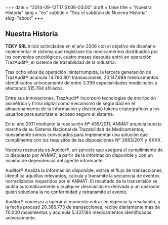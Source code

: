 +++
date = "2014-09-12T17:51:08-03:00"
draft = false
title = "Nuestra Historia"
lang = "es"
subtitle = "Soy el subtitulo de Nuestra Historia"
slug="about"
+++

## Nuestra Historia

**TEKY SRL** inició actividades en el año 2006 con el objetivo de diseñar e implementar el sistema que registrase los medicamentos distribuidos por los convenios oncológicos, cuatro meses después entró en operación TrazAudit®, el sistema de trazabilidad de la industria.

Tras ocho años de operación ininterrumpida, la tercera generación de TrazAudit® acumula 14.790.801 transacciones,  20.147.998 medicamentos identificados unívocamente de entre 3.399 especialidades medicinales y afectando 515.784 afiliados.

Entre sus innovaciones, TrazAudit® incorporó tecnologías de encripción asimétrica y firma digital como mecanismo de seguridad en el almacenamiento de la información y distribuyó tokens criptograficos a los usuarios para autorizar el acceso seguro al sistema.

En el año 2011 mediante la resolución Nº 435/2011, ANMAT anuncia puesta marcha de su Sistema Nacional de Trazabilidad de Medicamentos, nuevamente somos convocados para implementar una solución que cumplimente con los requisitos de las disposiciones  Nº 3683/2011 y XXXX.

Nuestra respuesta es Auditor®, un servicio que asegura el cumplimiento de lo dispuesto por ANMAT, a partir de la información disponible y con un mínimo de dependencia del agente informante.

Auditor® Analiza la información disponible, extrae el flujo de transacciones, identifica aquellas relevantes, calcula y transmite la secuencia de eventos normalizados requeridos por el ANMAT. El resultado de la transmisión se audita automáticamente y cualquier desviación es derivada a un operador quien soluciona la no conformidad y retransmite el evento.

Auditor® comenzo a operar al momento entrar en vigencia la resolución, a la fecha procesó 20.366.773 de transacciones, recibe diariamente más de 70.000 movimientos y acumula 5.437.193 medicamentos identificados unívocamente.
